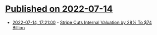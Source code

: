 # [Published on 2022-07-14](index.md)

* [2022-07-14, 17:21:00](https://tech.slashdot.org/story/22/07/14/1637206/stripe-cuts-internal-valuation-by-28-to-74-billion?utm_source=rss1.0mainlinkanon&utm_medium=feed) - [Stripe Cuts Internal Valuation by 28% To $74 Billion](https://tech.slashdot.org/story/22/07/14/1637206/stripe-cuts-internal-valuation-by-28-to-74-billion?utm_source=rss1.0mainlinkanon&utm_medium=feed)
